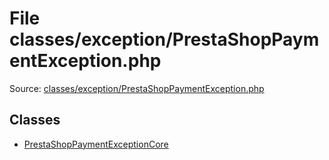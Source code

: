 File classes/exception/PrestaShopPaymentException.php
=========
Source: [classes/exception/PrestaShopPaymentException.php](https://github.com/PrestaShop/PrestaShop/blob/1.6.1.1/classes/exception/PrestaShopPaymentException.php)


Classes
-------

* [PrestaShopPaymentExceptionCore](class.PrestaShopPaymentExceptionCore.md)

